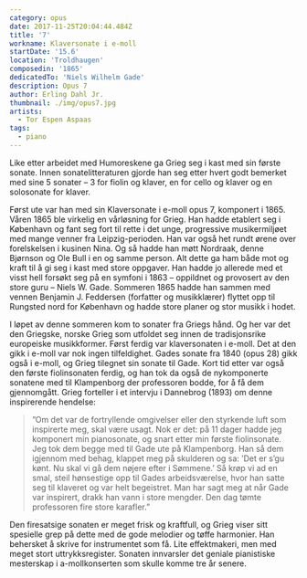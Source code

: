 ```yaml
---
category: opus
date: 2017-11-25T20:04:44.484Z
title: '7'
workname: Klaversonate i e-moll
startDate: '15.6'
location: 'Troldhaugen'
composedin: '1865'
dedicatedTo: 'Niels Wilhelm Gade'
description: Opus 7
author: Erling Dahl Jr.
thumbnail: ./img/opus7.jpg
artists:
  - Tor Espen Aspaas
tags:
  - piano
---
```

Like etter arbeidet med Humoreskene ga Grieg seg i kast med sin første sonate. Innen sonatelitteraturen gjorde han seg etter hvert godt bemerket med sine 5 sonater – 3 for fiolin og klaver, en for cello og klaver og en solosonate for klaver.

Først ute var han med sin Klaversonate i e-moll opus 7, komponert i 1865. Våren 1865 ble virkelig en vårløsning for Grieg. Han hadde etablert seg i København og fant seg fort til rette i det unge, progressive musikermiljøet med mange venner fra Leipzig-perioden. Han var også het rundt ørene over forelskelsen i kusinen Nina. Og så hadde han møtt Nordraak, denne Bjørnson og Ole Bull i en og samme person. Alt dette ga ham både mot og kraft til å gi seg i kast med store oppgaver. Han hadde jo allerede med et visst hell forsøkt seg på en symfoni i 1863 – oppildnet og provosert av den store guru – Niels W. Gade. Sommeren 1865 hadde han sammen med vennen Benjamin J. Feddersen (forfatter og musikklærer) flyttet opp til Rungsted nord for København og hadde store planer og stor musikk i hodet.

I løpet av denne sommeren kom to sonater fra Griegs hånd. Og her var det den Griegske, norske Grieg som utfoldet seg innen de tradisjonsrike europeiske musikkformer. Først ferdig var klaversonaten i e-moll. Det at den gikk i e-moll var nok ingen tilfeldighet. Gades sonate fra 1840 (opus 28) gikk også i e-moll, og Grieg tilegnet sin sonate til Gade. Kort tid etter var også den første fiolinsonaten ferdig, og han tok da også de nykomponerte sonatene med til Klampenborg der professoren bodde, for å få dem gjennomgått. Grieg forteller i et intervju i Dannebrog (1893) om denne inspirerende hendelse:

> ”Om det var de fortryllende omgivelser eller den styrkende luft som inspirerte meg, skal være usagt. Nok er det: på 11 dager hadde jeg komponert min pianosonate, og snart etter min første fiolinsonate. Jeg tok dem begge med til Gade ute på Klampenborg. Han så dem igjennom med behag, klappet meg på skulderen og sa: ’Det er s’gu kønt. Nu skal vi gå dem nøjere efter i Sømmene.’ Så krøp vi ad en smal, steil hønsestige opp til Gades arbeidsværelse, hvor han satte seg til klaveret og var helt begeistret. Man har sagt meg at når Gade var inspirert, drakk han vann i store mengder. Den dag tømte professoren fire store karafler.”

Den firesatsige sonaten er meget frisk og kraftfull, og Grieg viser sitt spesielle grep på dette med de gode melodier og tøffe harmonier. Han behersket å skrive for instrumentet som få. Lite effektmakeri, men med meget stort uttrykksregister. Sonaten innvarsler det geniale pianistiske mesterskap i a-mollkonserten som skulle komme tre år senere.
